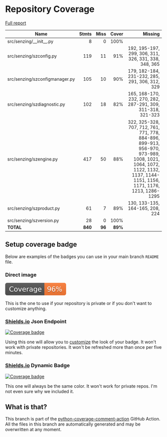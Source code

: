 # Repository Coverage

[Full report](https://htmlpreview.github.io/?https://github.com/senzing-garage/sz-sdk-python/blob/python-coverage-comment-action-data/htmlcov/index.html)

| Name                           |    Stmts |     Miss |   Cover |   Missing |
|------------------------------- | -------: | -------: | ------: | --------: |
| src/senzing/\_\_init\_\_.py    |        8 |        0 |    100% |           |
| src/senzing/szconfig.py        |      119 |       11 |     91% |192, 195-197, 299, 306, 311, 326, 331, 338, 348, 365 |
| src/senzing/szconfigmanager.py |      105 |       10 |     90% |179, 182-184, 231-232, 285, 291, 306, 312, 329 |
| src/senzing/szdiagnostic.py    |      102 |       18 |     82% |165, 168-170, 232, 270, 282, 287-291, 309, 311-318, 321-323 |
| src/senzing/szengine.py        |      417 |       50 |     88% |322, 325-328, 707, 712, 761, 771, 778, 884-896, 899-913, 956-970, 973-989, 1008, 1021, 1064, 1072, 1122, 1132, 1137, 1144-1151, 1156, 1171, 1176, 1213, 1286-1295 |
| src/senzing/szproduct.py       |       61 |        7 |     89% |130, 133-135, 164-165, 208, 224 |
| src/senzing/szversion.py       |       28 |        0 |    100% |           |
|                      **TOTAL** |  **840** |   **96** | **89%** |           |


## Setup coverage badge

Below are examples of the badges you can use in your main branch `README` file.

### Direct image

[![Coverage badge](https://raw.githubusercontent.com/senzing-garage/sz-sdk-python/python-coverage-comment-action-data/badge.svg)](https://htmlpreview.github.io/?https://github.com/senzing-garage/sz-sdk-python/blob/python-coverage-comment-action-data/htmlcov/index.html)

This is the one to use if your repository is private or if you don't want to customize anything.

### [Shields.io](https://shields.io) Json Endpoint

[![Coverage badge](https://img.shields.io/endpoint?url=https://raw.githubusercontent.com/senzing-garage/sz-sdk-python/python-coverage-comment-action-data/endpoint.json)](https://htmlpreview.github.io/?https://github.com/senzing-garage/sz-sdk-python/blob/python-coverage-comment-action-data/htmlcov/index.html)

Using this one will allow you to [customize](https://shields.io/endpoint) the look of your badge.
It won't work with private repositories. It won't be refreshed more than once per five minutes.

### [Shields.io](https://shields.io) Dynamic Badge

[![Coverage badge](https://img.shields.io/badge/dynamic/json?color=brightgreen&label=coverage&query=%24.message&url=https%3A%2F%2Fraw.githubusercontent.com%2Fsenzing-garage%2Fsz-sdk-python%2Fpython-coverage-comment-action-data%2Fendpoint.json)](https://htmlpreview.github.io/?https://github.com/senzing-garage/sz-sdk-python/blob/python-coverage-comment-action-data/htmlcov/index.html)

This one will always be the same color. It won't work for private repos. I'm not even sure why we included it.

## What is that?

This branch is part of the
[python-coverage-comment-action](https://github.com/marketplace/actions/python-coverage-comment)
GitHub Action. All the files in this branch are automatically generated and may be
overwritten at any moment.